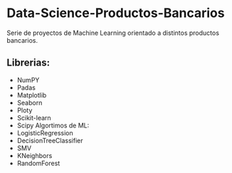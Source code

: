 # Data-Science-Productos-Bancarios
Serie de proyectos de Machine Learning orientado a distintos productos bancarios.
## Librerias:
- NumPY
- Padas
- Matplotlib
- Seaborn
- Ploty
- Scikit-learn
- Scipy
Algortimos de ML:
- LogisticRegression
- DecisionTreeClassifier
- SMV
- KNeighbors
- RandomForest
